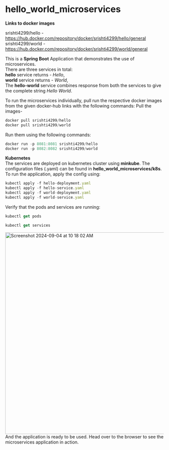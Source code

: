 # hello_world_microservices

**Links to docker images**

srishti4299/hello - https://hub.docker.com/repository/docker/srishti4299/hello/general</br>
srishti4299/world - https://hub.docker.com/repository/docker/srishti4299/world/general

This is a **Spring Boot** Application that demonstrates the use of microservices.<br />  There are three services in total:<br /> 
**hello** service returns - _Hello_,<br /> 
**world** service returns - _World_,<br /> 
The **hello-world** service combines response from both the services to give the complete string _Hello World_.

To run the microservices individually, pull run the respective docker images from the given docker-hub links with the following commands:
Pull the images-
```js
docker pull srishti4299/hello  
docker pull srishti4299/world
```
Run them using the following commands:
```js
docker run -p 8081:8081 srishti4299/hello
docker run -p 8082:8082 srishti4299/world
```
**Kubernetes**</br>
The services are deployed on kubernetes cluster using **minkube**. The configuration files (.yaml) can be found in **hello_world_microservices/k8s**.
To run the application, apply the config using:
```js
kubectl apply -f hello-deployment.yaml
kubectl apply -f hello-service.yaml
kubectl apply -f world-deployment.yaml
kubectl apply -f world-service.yaml
```
Verify that the pods and services are running:
```js
kubectl get pods
```
```js
kubectl get services
```
<img width="642" alt="Screenshot 2024-09-04 at 10 18 02 AM" src="https://github.com/user-attachments/assets/f9bf7db5-84ab-4dae-8dab-08cf40c5263a">
</br>And the application is ready to be used. Head over to the browser to see the microservices application in action.
